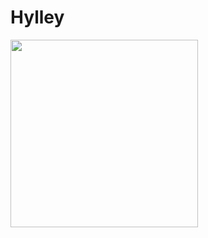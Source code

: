 # Hylley

<div>
 <img style = "height: 300px;" src="https://githubwordle.hylley.repl.co/image"/>
</div>
